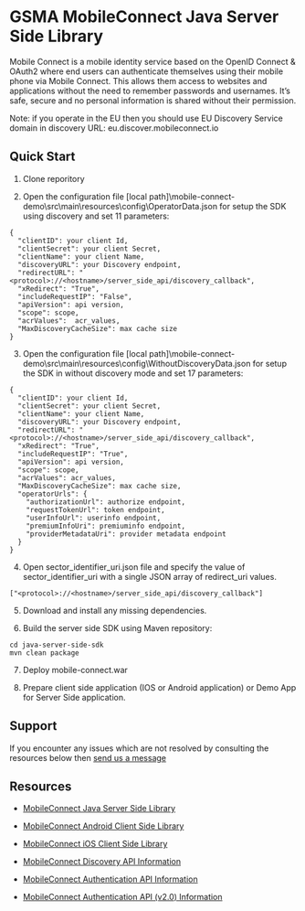 GSMA MobileConnect Java Server Side Library
==============================================================================================================

Mobile Connect is a mobile identity service based on the OpenID Connect & OAuth2 where end users can authenticate themselves using their mobile phone via Mobile Connect. This allows them access to websites and applications without the need to remember passwords and usernames. It’s safe, secure and no personal information is shared without their permission.

Note: if you operate in the EU then you should use EU Discovery Service domain in discovery URL: eu.discover.mobileconnect.io

## Quick Start

1. Clone reporitory

2. Open the configuration file [local path]\mobile-connect-demo\src\main\resources\config\OperatorData.json for setup the SDK using discovery and set 11 parameters:
```posh
{
  "clientID": your client Id,
  "clientSecret": your client Secret,
  "clientName": your client Name,
  "discoveryURL": your Discovery endpoint,
  "redirectURL": "<protocol>://<hostname>/server_side_api/discovery_callback",
  "xRedirect": "True",
  "includeRequestIP": "False",
  "apiVersion": api version,
  "scope": scope,
  "acrValues":  acr_values,
  "MaxDiscoveryCacheSize": max cache size
}
```

3. Open the configuration file [local path]\mobile-connect-demo\src\main\resources\config\WithoutDiscoveryData.json for setup the SDK in without discovery mode and set 17 parameters:
```posh
{
  "clientID": your client Id,
  "clientSecret": your client Secret,
  "clientName": your client Name,
  "discoveryURL": your Discovery endpoint,
  "redirectURL": "<protocol>://<hostname>/server_side_api/discovery_callback",
  "xRedirect": "True",
  "includeRequestIP": "True",
  "apiVersion": api version,
  "scope": scope,
  "acrValues": acr_values,
  "MaxDiscoveryCacheSize": max cache size,
  "operatorUrls": {
    "authorizationUrl": authorize endpoint,
    "requestTokenUrl": token endpoint,
    "userInfoUrl": userinfo endpoint,
    "premiumInfoUri": premiuminfo endpoint,
    "providerMetadataUri": provider metadata endpoint
  }
}
```

4. Open sector_identifier_uri.json file and specify the value of sector_identifier_uri with a single JSON array of redirect_uri values.
```posh
["<protocol>://<hostname>/server_side_api/discovery_callback"]
```

5. Download and install any missing dependencies.

6. Build the server side SDK using Maven repository:
```posh
cd java-server-side-sdk
mvn clean package
```

7. Deploy mobile-connect.war

8. Prepare client side application (IOS or Android application) or Demo App for Server Side application.

## Support

If you encounter any issues which are not resolved by consulting the resources below then [send us a message](https://developer.mobileconnect.io/content/contact-us)

## Resources

- [MobileConnect Java Server Side Library](https://developer.mobileconnect.io/content/java-server-side-library)
- [MobileConnect Android Client Side Library](https://developer.mobileconnect.io/content/android-client-side-library)
- [MobileConnect iOS Client Side Library](https://integration.developer.mobileconnect.io/mobile-connect-library-for-ios)

- [MobileConnect Discovery API Information](https://developer.mobileconnect.io/discovery-api)
- [MobileConnect Authentication API Information](https://developer.mobileconnect.io/mobile-connect-api)
- [MobileConnect Authentication API (v2.0) Information](https://developer.mobileconnect.io/mobile-connect-profile-v2-0)



